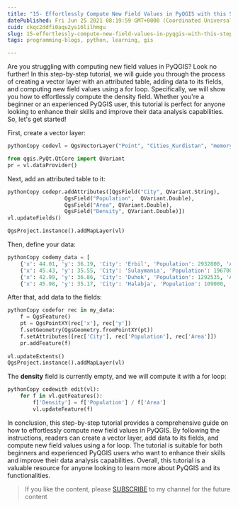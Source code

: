 ```yaml
---
title: "15- Effortlessly Compute New Field Values in PyQGIS with this Step-by-Step Tutorial"
datePublished: Fri Jun 25 2021 08:19:59 GMT+0000 (Coordinated Universal Time)
cuid: ckqc2ddfi0aqu2ys16lilhmgu
slug: 15-effortlessly-compute-new-field-values-in-pyqgis-with-this-step-by-step-tutorial
tags: programming-blogs, python, learning, gis

---
```


Are you struggling with computing new field values in PyQGIS? Look no further! In this step-by-step tutorial, we will guide you through the process of creating a vector layer with an attributed table, adding data to its fields, and computing new field values using a for loop. Specifically, we will show you how to effortlessly compute the density field. Whether you're a beginner or an experienced PyQGIS user, this tutorial is perfect for anyone looking to enhance their skills and improve their data analysis capabilities. So, let's get started!

First, create a vector layer:

```python
pythonCopy codevl = QgsVectorLayer("Point", "Cities_Kurdistan", "memory")

from qgis.PyQt.QtCore import QVariant
pr = vl.dataProvider()
```

Next, add an attributed table to it:

```python
pythonCopy codepr.addAttributes([QgsField("City", QVariant.String),
                  QgsField("Population",  QVariant.Double),
                  QgsField("Area", QVariant.Double),
                  QgsField("Density", QVariant.Double)])
vl.updateFields()

QgsProject.instance().addMapLayer(vl)
```

Then, define your data:

```python
pythonCopy codemy_data = [
    {'x': 44.01, 'y': 36.19, 'City': 'Erbil', 'Population': 2932800, 'Area': 14872},
    {'x': 45.43, 'y': 35.55, 'City': 'Sulaymania', 'Population': 1967000, 'Area': 20143},
    {'x': 42.99, 'y': 36.86, 'City': 'Duhok', 'Population': 1292535, 'Area': 10955},
    {'x': 45.98, 'y': 35.17, 'City': 'Halabja', 'Population': 109000, 'Area': 889}]
```

After that, add data to the fields:

```python
pythonCopy codefor rec in my_data:
    f = QgsFeature()
    pt = QgsPointXY(rec['x'], rec['y'])
    f.setGeometry(QgsGeometry.fromPointXY(pt))
    f.setAttributes([rec['City'], rec['Population'], rec['Area']])
    pr.addFeature(f)
 
vl.updateExtents() 
QgsProject.instance().addMapLayer(vl)
```

The **density** field is currently empty, and we will compute it with a for loop:

```python
pythonCopy codewith edit(vl):
    for f in vl.getFeatures():
        f['Density'] = f['Population'] / f['Area']
        vl.updateFeature(f)
```

In conclusion, this step-by-step tutorial provides a comprehensive guide on how to effortlessly compute new field values in PyQGIS. By following the instructions, readers can create a vector layer, add data to its fields, and compute new field values using a for loop. The tutorial is suitable for both beginners and experienced PyQGIS users who want to enhance their skills and improve their data analysis capabilities. Overall, this tutorial is a valuable resource for anyone looking to learn more about PyQGIS and its functionalities.

> If you like the content, please [SUBSCRIBE](https://www.youtube.com/channel/UCpbWlHEqBSnJb6i4UemXQpA?sub_confirmation=1) to my channel for the future content